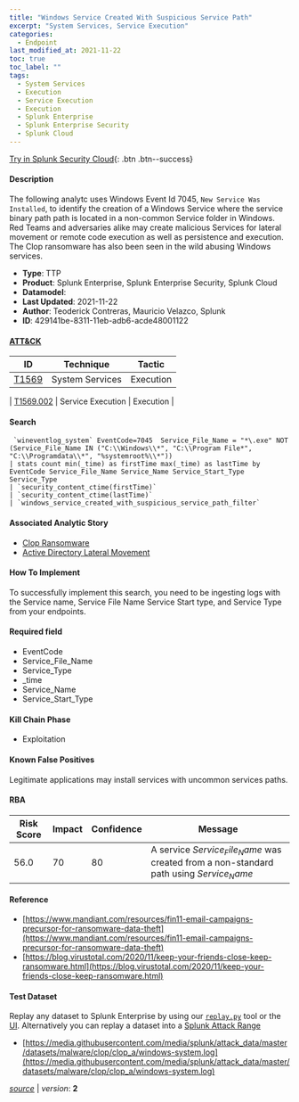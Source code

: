 ```yaml
---
title: "Windows Service Created With Suspicious Service Path"
excerpt: "System Services, Service Execution"
categories:
  - Endpoint
last_modified_at: 2021-11-22
toc: true
toc_label: ""
tags:
  - System Services
  - Execution
  - Service Execution
  - Execution
  - Splunk Enterprise
  - Splunk Enterprise Security
  - Splunk Cloud
---
```




[Try in Splunk Security Cloud](https://www.splunk.com/en_us/cyber-security.html){: .btn .btn--success}

#### Description

The following analytc uses Windows Event Id 7045, `New Service Was Installed`, to identify the creation of a Windows Service where the service binary path path is located in a non-common Service folder in Windows. Red Teams and adversaries alike may create malicious Services for lateral movement or remote code execution as well as persistence and execution. The Clop ransomware has also been seen in the wild abusing Windows services.

- **Type**: TTP
- **Product**: Splunk Enterprise, Splunk Enterprise Security, Splunk Cloud
- **Datamodel**: 
- **Last Updated**: 2021-11-22
- **Author**: Teoderick Contreras, Mauricio Velazco, Splunk
- **ID**: 429141be-8311-11eb-adb6-acde48001122


#### [ATT&CK](https://attack.mitre.org/)

| ID          | Technique   | Tactic         |
| ----------- | ----------- |--------------- |
| [T1569](https://attack.mitre.org/techniques/T1569/) | System Services | Execution |

| [T1569.002](https://attack.mitre.org/techniques/T1569/002/) | Service Execution | Execution |

#### Search

```
 `wineventlog_system` EventCode=7045  Service_File_Name = "*\.exe" NOT (Service_File_Name IN ("C:\\Windows\\*", "C:\\Program File*", "C:\\Programdata\\*", "%systemroot%\\*")) 
| stats count min(_time) as firstTime max(_time) as lastTime by EventCode Service_File_Name Service_Name Service_Start_Type Service_Type 
| `security_content_ctime(firstTime)` 
| `security_content_ctime(lastTime)` 
| `windows_service_created_with_suspicious_service_path_filter`
```

#### Associated Analytic Story
* [Clop Ransomware](/stories/clop_ransomware)
* [Active Directory Lateral Movement](/stories/active_directory_lateral_movement)


#### How To Implement
To successfully implement this search, you need to be ingesting logs with the Service name, Service File Name Service Start type, and Service Type from your endpoints.

#### Required field
* EventCode
* Service_File_Name
* Service_Type
* _time
* Service_Name
* Service_Start_Type


#### Kill Chain Phase
* Exploitation


#### Known False Positives
Legitimate applications may install services with uncommon services paths.


#### RBA

| Risk Score  | Impact      | Confidence   | Message      |
| ----------- | ----------- |--------------|--------------|
| 56.0 | 70 | 80 | A service $Service_File_Name$ was created from a non-standard path using $Service_Name$ |




#### Reference

* [https://www.mandiant.com/resources/fin11-email-campaigns-precursor-for-ransomware-data-theft](https://www.mandiant.com/resources/fin11-email-campaigns-precursor-for-ransomware-data-theft)
* [https://blog.virustotal.com/2020/11/keep-your-friends-close-keep-ransomware.html](https://blog.virustotal.com/2020/11/keep-your-friends-close-keep-ransomware.html)



#### Test Dataset
Replay any dataset to Splunk Enterprise by using our [`replay.py`](https://github.com/splunk/attack_data#using-replaypy) tool or the [UI](https://github.com/splunk/attack_data#using-ui).
Alternatively you can replay a dataset into a [Splunk Attack Range](https://github.com/splunk/attack_range#replay-dumps-into-attack-range-splunk-server)

* [https://media.githubusercontent.com/media/splunk/attack_data/master/datasets/malware/clop/clop_a/windows-system.log](https://media.githubusercontent.com/media/splunk/attack_data/master/datasets/malware/clop/clop_a/windows-system.log)



[*source*](https://github.com/splunk/security_content/tree/develop/detections/endpoint/windows_service_created_with_suspicious_service_path.yml) \| *version*: **2**